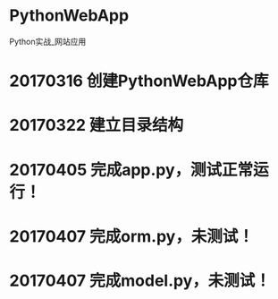 # PythonWebApp
Python实战_网站应用

# 20170316  创建PythonWebApp仓库

# 20170322  建立目录结构

# 20170405  完成app.py，测试正常运行！

# 20170407  完成orm.py，未测试！

# 20170407  完成model.py，未测试！
